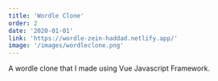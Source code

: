 ```yaml
---
title: 'Wordle Clone'
order: 2
date: '2020-01-01'
link: 'https://wordle-zein-haddad.netlify.app/'
image: '/images/wordleclone.png'
---
```


A wordle clone that I made using Vue Javascript Framework.
